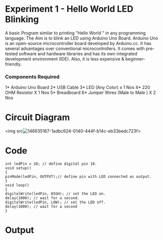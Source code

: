 # Experiment 1 - Hello World LED Blinking

A basic Program similar to printing "Hello World " in any programming language. 
The Aim is to blink an LED using Arduino Uno Board. Arduino Uno is an open-source microcontroller board developed by Arduino.cc.
It has several advantages over conventional microcontrollers. It comes with pre-tested software and hardware libraries and has its own integrated development environment (IDE). 
Also, it is less expensive & beginner-friendly.

### Components Required 

1* Arduino Uno Board
2* USB Cable
3* LED (Any Color) x 1 Nos
4* 220 OHM Resistor X 1 Nos
5* Breadboard
6* Jumper Wires (Male to Male ) X 2 Nos

# Circuit Diagram

<img src![146635167-1adbc624-0140-444f-b14c-eb33bedc723f](https://user-images.githubusercontent.com/76148902/146766497-6120b355-3ec5-4ae6-940e-81c24b1fe94b.png)>

# Code

```
int ledPin = 10; // define digital pin 10.
void setup()
{
pinMode(ledPin, OUTPUT);// define pin with LED connected as output.
}
void loop()
{
digitalWrite(ledPin, HIGH); // set the LED on.
delay(1000); // wait for a second.
digitalWrite(ledPin, LOW); // set the LED off.
delay(1000); // wait for a second
}
```
# Output


